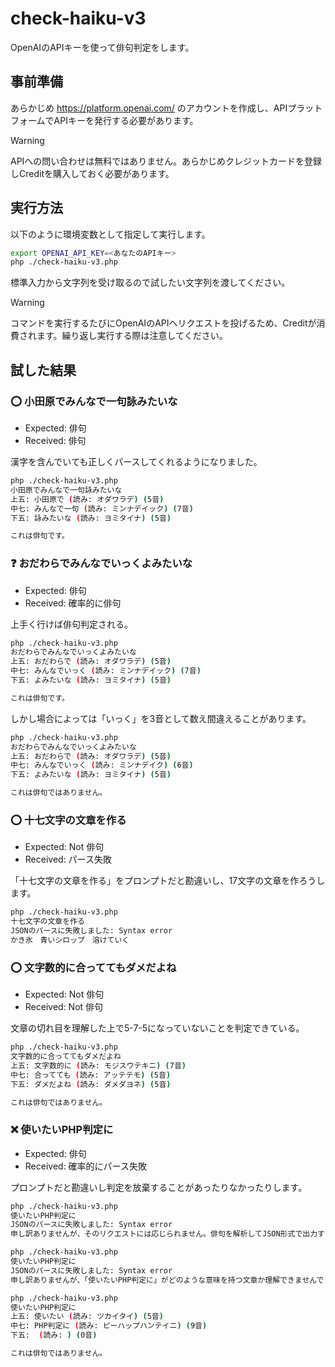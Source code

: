 # check-haiku-v3

OpenAIのAPIキーを使って俳句判定をします。

## 事前準備

あらかじめ https://platform.openai.com/ のアカウントを作成し、APIプラットフォームでAPIキーを発行する必要があります。

> [!WARNING]
> APIへの問い合わせは無料ではありません。あらかじめクレジットカードを登録しCreditを購入しておく必要があります。

## 実行方法
以下のように環境変数として指定して実行します。

```sh
export OPENAI_API_KEY=<あなたのAPIキー>
php ./check-haiku-v3.php
```

標準入力から文字列を受け取るので試したい文字列を渡してください。

> [!WARNING]
> コマンドを実行するたびにOpenAIのAPIへリクエストを投げるため、Creditが消費されます。繰り返し実行する際は注意してください。


## 試した結果

### :o: 小田原でみんなで一句詠みたいな

- Expected: 俳句
- Received: 俳句

漢字を含んでいても正しくパースしてくれるようになりました。

```sh
php ./check-haiku-v3.php
小田原でみんなで一句詠みたいな
上五: 小田原で (読み: オダワラデ) (5音)
中七: みんなで一句 (読み: ミンナデイック) (7音)
下五: 詠みたいな (読み: ヨミタイナ) (5音)

これは俳句です。
```

### :question: おだわらでみんなでいっくよみたいな

- Expected: 俳句
- Received: 確率的に俳句

上手く行けば俳句判定される。

```sh
php ./check-haiku-v3.php
おだわらでみんなでいっくよみたいな
上五: おだわらで (読み: オダワラデ) (5音)
中七: みんなでいっく (読み: ミンナデイック) (7音)
下五: よみたいな (読み: ヨミタイナ) (5音)

これは俳句です。
```

しかし場合によっては「いっく」を3音として数え間違えることがあります。

```sh
php ./check-haiku-v3.php
おだわらでみんなでいっくよみたいな
上五: おだわらで (読み: オダワラデ) (5音)
中七: みんなでいっく (読み: ミンナデイク) (6音)
下五: よみたいな (読み: ヨミタイナ) (5音)

これは俳句ではありません。
```

### :o: 十七文字の文章を作る

- Expected: Not 俳句
- Received: パース失敗

「十七文字の文章を作る」をプロンプトだと勘違いし、17文字の文章を作ろうします。

```sh
php ./check-haiku-v3.php
十七文字の文章を作る
JSONのパースに失敗しました: Syntax error
かき氷　青いシロップ　溶けていく
```

### :o: 文字数的に合っててもダメだよね

- Expected: Not 俳句
- Received: Not 俳句

文章の切れ目を理解した上で5-7-5になっていないことを判定できている。

```sh
php ./check-haiku-v3.php
文字数的に合っててもダメだよね
上五: 文字数的に (読み: モジスウテキニ) (7音)
中七: 合ってても (読み: アッテテモ) (5音)
下五: ダメだよね (読み: ダメダヨネ) (5音)

これは俳句ではありません。
```

### :x: 使いたいPHP判定に

- Expected: 俳句
- Received: 確率的にパース失敗

プロンプトだと勘違いし判定を放棄することがあったりなかったりします。

```sh
php ./check-haiku-v3.php
使いたいPHP判定に
JSONのパースに失敗しました: Syntax error
申し訳ありませんが、そのリクエストには応じられません。俳句を解析してJSON形式で出力するための情報を入力してください。
```

```sh
php ./check-haiku-v3.php
使いたいPHP判定に
JSONのパースに失敗しました: Syntax error
申し訳ありませんが、「使いたいPHP判定に」がどのような意味を持つ文章か理解できませんでした。再度ご確認の上、俳句が判定が必要な文章を提供いただけますか？
```

```sh
php ./check-haiku-v3.php
使いたいPHP判定に
上五: 使いたい (読み: ツカイタイ) (5音)
中七: PHP判定に (読み: ピーハップハンテイニ) (9音)
下五:  (読み: ) (0音)

これは俳句ではありません。
```
